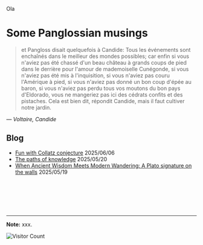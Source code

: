 Ola
# Some Panglossian musings
> et Pangloss disait quelquefois à Candide: Tous les événements sont enchaînés dans le meilleur des mondes possibles; car enfin si vous n'aviez pas été chassé d'un beau château à grands coups de pied dans le derrière pour l'amour de mademoiselle Cunégonde, si vous n'aviez pas été mis à l'inquisition, si vous n'aviez pas couru l'Amérique à pied, si vous n'aviez pas donné un bon coup d'épée au baron, si vous n'aviez pas perdu tous vos moutons du bon pays d'Eldorado, vous ne mangeriez pas ici des cédrats confits et des pistaches. Cela est bien dit, répondit Candide, mais il faut cultiver notre jardin.

<cite>— Voltaire, Candide</cite>


## Blog
* [Fun with Collatz conjecture](https://geekymode.github.io/CollatzBlog/) 2025/06/06
* [The paths of knowledge](https://geekymode.github.io/warsaw2025sanskrit/) 2025/05/20
* [When Ancient Wisdom Meets Modern Wandering: A Plato signature on the walls](https://geekymode.github.io/warsaw2025Plato/) 2025/05/19











&nbsp;

&nbsp;

&nbsp;

---

**Note:** xxx.


![Visitor Count](https://profile-counter.glitch.me/geekymode/count.svg)

